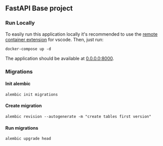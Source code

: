 ## FastAPI Base project

### Run Locally
To easily run this application locally it's recommended to use the [remote container extension](https://marketplace.visualstudio.com/items?itemName=ms-vscode-remote.remote-containers) for vscode. Then, just run:
```shell
docker-compose up -d
```
The application should be available at [0.0.0.0:8000](http://0.0.0.0:8000).


### Migrations

#### Init alembic
```shell
alembic init migrations
```

#### Create migration
```shell
alembic revision --autogenerate -m "create tables first version"
```

#### Run migrations
```shell
alembic upgrade head
```
